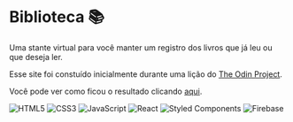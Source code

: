 # Biblioteca 📚

Uma stante virtual para você manter um registro dos livros que já leu ou que deseja ler.

Esse site foi constuído inicialmente durante uma lição do [The Odin Project](https://www.theodinproject.com/).

Você pode ver como ficou o resultado clicando [aqui](https://br-adriel.github.io/js-library/).

![HTML5](https://img.shields.io/badge/html5-%23E34F26.svg?style=for-the-badge&logo=html5&logoColor=white)
![CSS3](https://img.shields.io/badge/css3-%231572B6.svg?style=for-the-badge&logo=css3&logoColor=white)
![JavaScript](https://img.shields.io/badge/javascript-%23323330.svg?style=for-the-badge&logo=javascript&logoColor=%23F7DF1E)
![React](https://img.shields.io/badge/react-%2320232a.svg?style=for-the-badge&logo=react&logoColor=%2361DAFB)
![Styled Components](https://img.shields.io/badge/styled--components-DB7093?style=for-the-badge&logo=styled-components&logoColor=white)
![Firebase](https://img.shields.io/badge/firebase-%23039BE5.svg?style=for-the-badge&logo=firebase)
